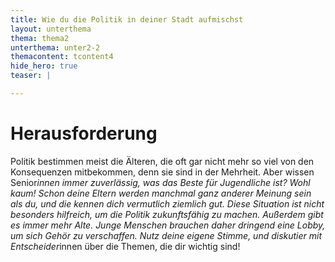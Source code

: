 ```yaml
---
title: Wie du die Politik in deiner Stadt aufmischst
layout: unterthema
thema: thema2
unterthema: unter2-2
themacontent: tcontent4
hide_hero: true
teaser: |

---
```


# Herausforderung
Politik bestimmen meist die Älteren, die oft gar nicht mehr so viel von den Konsequenzen mitbekommen, denn sie sind in der Mehrheit. Aber wissen Senior*innen immer zuverlässig, was das Beste für Jugendliche ist? Wohl kaum! Schon deine Eltern werden manchmal ganz anderer Meinung sein als du, und die kennen dich vermutlich ziemlich gut. Diese Situation ist nicht besonders hilfreich, um die Politik zukunftsfähig zu machen. Außerdem gibt es immer mehr Alte. Junge Menschen brauchen daher dringend eine Lobby, um sich Gehör zu verschaffen. Nutz deine eigene Stimme, und diskutier mit Entscheider*innen über die Themen, die dir wichtig sind!
